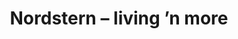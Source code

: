 ---
title: "Nordstern – living ’n more"
url: /euskirchen/nordstern-living-n-more/
shop: Raumausstattung
---